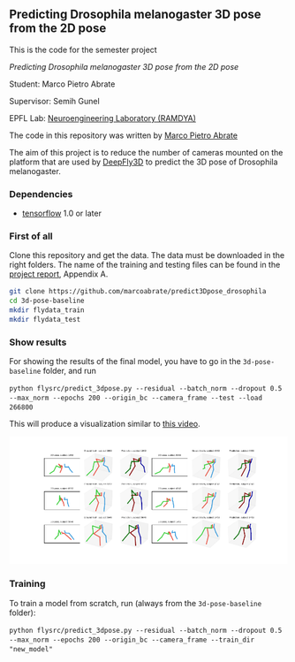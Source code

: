## Predicting Drosophila melanogaster 3D pose from the 2D pose

This is the code for the semester project

_Predicting Drosophila melanogaster 3D pose from the 2D pose_

Student: Marco Pietro Abrate

Supervisor: Semih Gunel

EPFL Lab: [Neuroengineering Laboratory (RAMDYA)](https://ramdya-lab.epfl.ch/)

The code in this repository was written by
[Marco Pietro Abrate](https://github.com/marcoabrate)

The aim of this project is to reduce the number of cameras mounted on the platform that are used by [DeepFly3D](https://github.com/NeLy-EPFL/DeepFly3D) to predict the 3D pose of Drosophila melanogaster.

### Dependencies

* [tensorflow](https://www.tensorflow.org/) 1.0 or later

### First of all
Clone this repository and get the data. The data must be downloaded in the right folders. The name of the training and testing files can be found in the [project report](https://github.com/marcoabrate/predict3Dpose_drosophila/blob/master/bioproject_report.pdf), Appendix A.

```bash
git clone https://github.com/marcoabrate/predict3Dpose_drosophila
cd 3d-pose-baseline
mkdir flydata_train
mkdir flydata_test
```

### Show results

For showing the results of the final model, you have to go in the `3d-pose-baseline` folder, and run

`python flysrc/predict_3dpose.py --residual --batch_norm --dropout 0.5 --max_norm --epochs 200 --origin_bc --camera_frame --test --load 266800`

This will produce a visualization similar to [this video](https://www.youtube.com/watch?v=N31742fBUZg).

![Visualization example](/images/visualization_example.png)

### Training

To train a model from scratch, run (always from the `3d-pose-baseline` folder):

`python flysrc/predict_3dpose.py --residual --batch_norm --dropout 0.5 --max_norm --epochs 200 --origin_bc --camera_frame --train_dir "new_model"`
